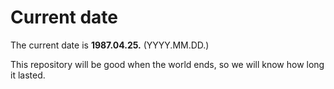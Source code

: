 # Current date

The current date is **1987.04.25.** (YYYY.MM.DD.)

This repository will be good when the world ends, so we will know how long it lasted.